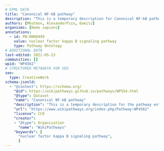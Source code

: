 ```yaml
---
# GPML DATA
title: "Canonical NF-kB pathway"
description: "This is a temporary description for Canonical NF-kB pathway"
authors: [Mkutmon, AlexanderPico, Eweitz]
organisms: [Homo sapiens]
annotations:
  - id: PW:0000499
    value: nuclear factor kappa B signaling pathway
    type: Pathway Ontology
# ADDITIONAL DATA
last-edited: 2021-05-23
communities: []
wpid: "WP4562"
# STRUCTURED METADATA FOR SEO
seo:
  type: CreativeWork
schema-jsonld:
  - "@context": https://schema.org/
    "@id": https://wikipathways.github.io/pathways/WP554.html
    "@type": Dataset
    "name": "Canonical NF-kB pathway"
    "description": "This is a temporary description for the pathway entitled: Canonical NF-kB pathway"
    "url": "https://www.wikipathways.org/index.php/Pathway:WP4562"
    "license": CC0
    "creator":
    - "@type": Organization
      "name": "WikiPathways"
    "keywords": [
      "nuclear factor kappa B signaling pathway",
      ]
---
```

